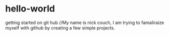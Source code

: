 # hello-world
getting started on git hub
//My name is nick couch, I am trying to famaliraize myself with github by creating a few simple projects.
